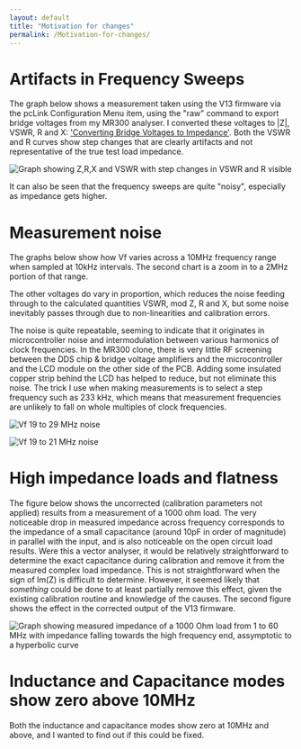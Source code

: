 ```yaml
---
layout: default
title: "Motivation for changes"
permalink: /Motivation-for-changes/
---
```


# Artifacts in Frequency Sweeps
The graph below shows a measurement taken using the V13 firmware via the pcLink Configuration Menu item, using the "raw" command to export bridge voltages from my MR300 analyser. I converted these voltages to |Z|, VSWR, R and X: ['Converting Bridge Voltages to Impedance'](https://g1ojs.github.io/G1OJS-MR300-SARK100-Firmware/BridgeVoltagesToImpedance//). Both the VSWR and R curves show step changes that are clearly artifacts and not representative of the true test load impedance. 
   
![Graph showing Z,R,X and VSWR with step changes in VSWR and R visible](https://g1ojs.github.io/G1OJS-MR300-SARK100-Firmware/assets/img/VSWR%2C%20_Z_%2C%20R%20and%20X%20Test%20Load%20V13.png)

It can also be seen that the frequency sweeps are quite "noisy", especially as impedance gets higher.

# Measurement noise
The graphs below show how Vf varies across a 10MHz frequency range when sampled at 10kHz intervals. The second chart is a zoom in to a 2MHz portion of that range.

The other voltages do vary in proportion, which reduces the noise feeding through to the calculated quantities VSWR, mod Z, R and X, but some noise inevitably passes through due to non-linearities and calibration errors.

The noise is quite repeatable, seeming to indicate that it originates in microcontroller noise and intermodulation between various harmonics of clock frequencies. In the MR300 clone, there is very little RF screening between the DDS chip & bridge voltage amplifiers and the microcontroller and the LCD module on the other side of the PCB. Adding some insulated copper strip behind the LCD has helped to reduce, but not eliminate this noise. The trick I use when making measurements is to select a step frequency such as 233 kHz, which means that measurement frequencies are unlikely to fall on whole multiples of clock frequencies.

![Vf 19 to 29 MHz noise](https://g1ojs.github.io/G1OJS-MR300-SARK100-Firmware/assets/img/Vf%20with%20274%20ohm%20load%20-%2010MHz.png)

![Vf 19 to 21 MHz noise](https://g1ojs.github.io/G1OJS-MR300-SARK100-Firmware/assets/img/Vf%20with%20274%20ohm%20load%20-%202MHz.png)


# High impedance loads and flatness
The figure below shows the uncorrected (calibration parameters not applied) results from a measurement of a 1000 ohm load. The very noticeable drop in measured impedance across frequency corresponds to the impedance of a small capacitance (around 10pF in order of magnitude) in parallel with the input, and is also noticeable on the open circuit load results. Were this a vector analyser, it would be relatively straightforward to determine the exact capacitance during calibration and remove it from the measured complex load impedance. This is not straightforward when the sign of Im(Z) is difficult to determine. However, it seemed likely that *something* could be done to at least partially remove this effect, given the existing calibration routine and knowledge of the causes. The second figure shows the effect in the corrected output of the V13 firmware.

![Graph showing measured impedance of a 1000 Ohm load from 1 to 60 MHz with impedance falling towards the high frequency end, assymptotic to a hyperbolic curve](https://g1ojs.github.io/G1OJS-MR300-SARK100-Firmware/assets/img/Z%20for%201000%20Ohm%20load%20V13%20firmware.png)

# Inductance and Capacitance modes show zero above 10MHz
Both the inductance and capacitance modes show zero at 10MHz and above, and I wanted to find out if this could be fixed.

